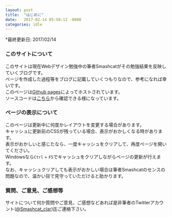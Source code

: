 ```yaml
---
layout: post
title:  "はじめに"
date:   2017-02-14 05:50:12 -0800
categories: idle
---
```


*最終更新日: 2017/02/14

### このサイトについて

このサイトは現在Webデザイン勉強中の筆者Smashcatがその勉強結果を反映していくブログです。<br>
ページを作成した過程等をブログに記載していくつもりなので、参考になれば幸いです。<br>
このページは[Github pages][github_url]によってホストされています。<br>
ソースコードは[こちら][github_source]から確認できる様になっています。<br>


### ページの表示について

このページは更新中に何度かレイアウトを変更する場合があります。<br>
キャッシュに更新前のCSSが残っている場合、表示がおかしくなる時があります。<br>
表示がおかしいと感じたなら、一度キャッシュをクリアして、再度ページを開いてください。<br>
Windowsなら`Ctrl` + `F5`でキャッシュをクリアしながらページの更新が行えます。<br>
なお、キャッシュクリアしても表示がおかしい場合は筆者Smashcatのセンスの問題なので、温かい目で見守っていただけると助かります。


### 質問、ご意見、ご感想等

サイトについて何か質問やご意見、ご感想などあれば是非筆者のTwitterアカウント([@Smashcat_clar][twitter_link])迄ご連絡下さい。

[github_url]: https://pages.github.com/
[github_source]: https://github.com/Naturalclar/naturalclar.github.io
[twitter_link]: https://twitter.com/Smashcat_Clar
